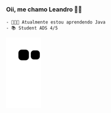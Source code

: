 ### Oii, me chamo Leandro 👋🏻

```
- 👩🏼‍💻 Atualmente estou aprendendo Java
- 📚 Student ADS 4/5 
```


![snake gif](https://github.com/LeandroBR14/LeandroBR14/blob/output/github-contribution-grid-snake.svg)
